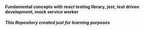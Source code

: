 #### Fundamental concepts with react testing library, jest, test driven development, mock service worker
##### This Repository created just for learning purposes
